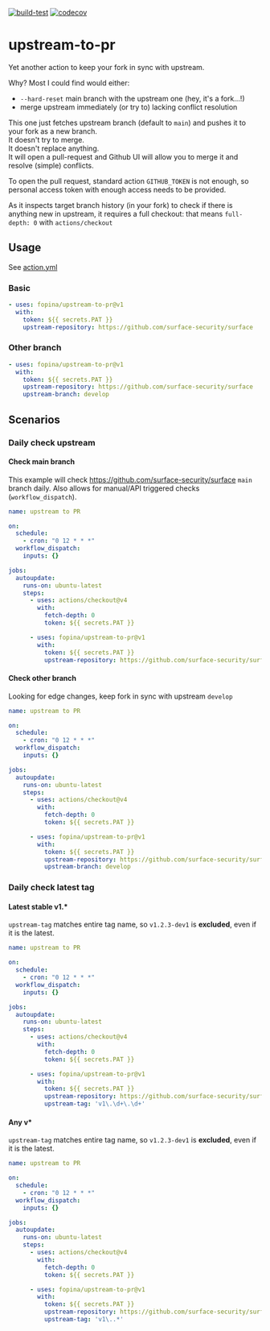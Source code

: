 [![build-test](https://github.com/fopina/upstream-to-pr/actions/workflows/test.yml/badge.svg)](https://github.com/fopina/upstream-to-pr/actions/workflows/test.yml) [![codecov](https://codecov.io/gh/fopina/upstream-to-pr/branch/main/graph/badge.svg?token=KPJZVZLXOV)](https://codecov.io/gh/fopina/upstream-to-pr)

# upstream-to-pr

Yet another action to keep your fork in sync with upstream.

Why? Most I could find would either:
*  `--hard-reset` main branch with the upstream one (hey, it's a fork...!)
* merge upstream immediately (or try to) lacking conflict resolution

This one just fetches upstream branch (default to `main`) and pushes it to your fork as a new branch.  
It doesn't try to merge.  
It doesn't replace anything.  
It will open a pull-request and Github UI will allow you to merge it and resolve (simple) conflicts.

To open the pull request, standard action `GITHUB_TOKEN` is not enough, so personal access token with enough access needs to be provided.

As it inspects target branch history (in your fork) to check if there is anything new in upstream, it requires a full checkout: that means `full-depth: 0` with `actions/checkout`



## Usage

See [action.yml](action.yml)

### Basic

```yaml
- uses: fopina/upstream-to-pr@v1
  with:    
    token: ${{ secrets.PAT }}
    upstream-repository: https://github.com/surface-security/surface
```

### Other branch

```yaml
- uses: fopina/upstream-to-pr@v1
  with:    
    token: ${{ secrets.PAT }}
    upstream-repository: https://github.com/surface-security/surface
    upstream-branch: develop
```

## Scenarios

### Daily check upstream

#### Check main branch

This example will check https://github.com/surface-security/surface `main` branch daily. Also allows for manual/API triggered checks (`workflow_dispatch`).

```yaml
name: upstream to PR

on:
  schedule:
    - cron: "0 12 * * *"
  workflow_dispatch:
    inputs: {}

jobs:
  autoupdate:
    runs-on: ubuntu-latest
    steps:
      - uses: actions/checkout@v4
        with:
          fetch-depth: 0
          token: ${{ secrets.PAT }}

      - uses: fopina/upstream-to-pr@v1
        with:
          token: ${{ secrets.PAT }}
          upstream-repository: https://github.com/surface-security/surface
```

#### Check other branch

Looking for edge changes, keep fork in sync with upstream `develop`

```yaml
name: upstream to PR

on:
  schedule:
    - cron: "0 12 * * *"
  workflow_dispatch:
    inputs: {}

jobs:
  autoupdate:
    runs-on: ubuntu-latest
    steps:
      - uses: actions/checkout@v4
        with:
          fetch-depth: 0
          token: ${{ secrets.PAT }}

      - uses: fopina/upstream-to-pr@v1
        with:
          token: ${{ secrets.PAT }}
          upstream-repository: https://github.com/surface-security/surface
          upstream-branch: develop
```

### Daily check latest tag

#### Latest stable v1.*

`upstream-tag` matches entire tag name, so `v1.2.3-dev1` is **excluded**, even if it is the latest.

```yaml
name: upstream to PR

on:
  schedule:
    - cron: "0 12 * * *"
  workflow_dispatch:
    inputs: {}

jobs:
  autoupdate:
    runs-on: ubuntu-latest
    steps:
      - uses: actions/checkout@v4
        with:
          fetch-depth: 0
          token: ${{ secrets.PAT }}

      - uses: fopina/upstream-to-pr@v1
        with:
          token: ${{ secrets.PAT }}
          upstream-repository: https://github.com/surface-security/surface
          upstream-tag: 'v1\.\d+\.\d+'
```

#### Any v*

`upstream-tag` matches entire tag name, so `v1.2.3-dev1` is **excluded**, even if it is the latest.

```yaml
name: upstream to PR

on:
  schedule:
    - cron: "0 12 * * *"
  workflow_dispatch:
    inputs: {}

jobs:
  autoupdate:
    runs-on: ubuntu-latest
    steps:
      - uses: actions/checkout@v4
        with:
          fetch-depth: 0
          token: ${{ secrets.PAT }}

      - uses: fopina/upstream-to-pr@v1
        with:
          token: ${{ secrets.PAT }}
          upstream-repository: https://github.com/surface-security/surface
          upstream-tag: 'v1\..*'
```


